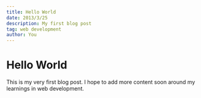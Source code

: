 ```yaml
---
title: Hello World
date: 2013/3/25
description: My first blog post
tag: web development
author: You
---
```


# Hello World

This is my very first blog post.  I hope to add more content soon around my learnings in web development.  

